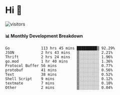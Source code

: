 # Hi 👋
 
![visitors](https://visitor-badge.glitch.me/badge?page_id=sorcererxw.sorcererx)

#### 📊 Monthly Development Breakdown

<!--START_SECTION:waka-->
```text
Go              113 hrs 45 mins █████████▒ 92.29%
JSON            2 hrs 43 mins   ▒░░░░░░░░░ 2.21%
Thrift          2 hrs 24 mins   ▒░░░░░░░░░ 1.96%
go.mod          1 hr 40 mins    ▒░░░░░░░░░ 1.36%
Protocol Buffer 56 mins         ▒░░░░░░░░░ 0.77%
protobuf        41 mins         ▒░░░░░░░░░ 0.56%
Text            38 mins         ▒░░░░░░░░░ 0.52%
Shell Script    9 mins          ▒░░░░░░░░░ 0.12%
textmate        7 mins          ▒░░░░░░░░░ 0.10%
Other           2 mins          ▒░░░░░░░░░ 0.04%
```
<!--END_SECTION:waka-->
